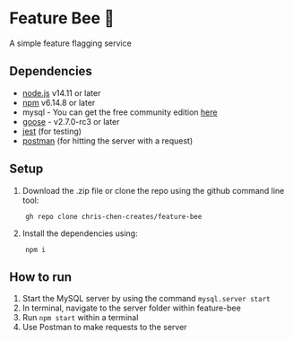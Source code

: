 # Feature Bee 🐝
A simple feature flagging service 

## Dependencies
- [node.js](https://nodejs.org/en/) v14.11 or later
- [npm](https://www.npmjs.com/) v6.14.8 or later
- mysql - You can get the free community edition [here](https://dev.mysql.com/downloads/mysql/)
- [goose](https://github.com/pressly/goose) - v2.7.0-rc3 or later
- [jest](https://jestjs.io/) (for testing)
- [postman](https://www.postman.com/) (for hitting the server with a request)
## Setup
1. Download the .zip file or clone the repo using the github command line tool:    
```
    gh repo clone chris-chen-creates/feature-bee
```
2. Install the dependencies using: 
```
    npm i
```
## How to run
1. Start the MySQL server by using the command `mysql.server start`
2. In terminal, navigate to the server folder within feature-bee
3. Run `npm start` within a terminal
4. Use Postman to make requests to the server